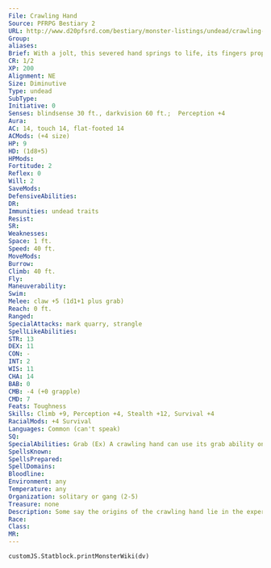 ```yaml
---
File: Crawling Hand
Source: PFRPG Bestiary 2
URL: http://www.d20pfsrd.com/bestiary/monster-listings/undead/crawling-hand
Group: 
aliases: 
Brief: With a jolt, this severed hand springs to life, its fingers propelling it forth at great speed like a deformed spider.
CR: 1/2
XP: 200
Alignment: NE
Size: Diminutive
Type: undead
SubType: 
Initiative: 0
Senses: blindsense 30 ft., darkvision 60 ft.;  Perception +4
Aura: 
AC: 14, touch 14, flat-footed 14
ACMods: (+4 size)
HP: 9
HD: (1d8+5)
HPMods: 
Fortitude: 2
Reflex: 0
Will: 2
SaveMods: 
DefensiveAbilities: 
DR: 
Immunities: undead traits
Resist: 
SR: 
Weaknesses: 
Space: 1 ft.
Speed: 40 ft.
MoveMods: 
Burrow: 
Climb: 40 ft.
Fly: 
Maneuverability: 
Swim: 
Melee: claw +5 (1d1+1 plus grab)
Reach: 0 ft.
Ranged: 
SpecialAttacks: mark quarry, strangle
SpellLikeAbilities: 
STR: 13
DEX: 11
CON: -
INT: 2
WIS: 11
CHA: 14
BAB: 0
CMB: -4 (+0 grapple)
CMD: 7
Feats: Toughness
Skills: Climb +9, Perception +4, Stealth +12, Survival +4
RacialMods: +4 Survival
Languages: Common (can't speak)
SQ: 
SpecialAbilities: Grab (Ex) A crawling hand can use its grab ability on a creature of up to Medium size.
SpellsKnown: 
SpellsPrepared: 
SpellDomains: 
Bloodline: 
Environment: any
Temperature: any
Organization: solitary or gang (2-5)
Treasure: none
Description: Some say the origins of the crawling hand lie in the experiments of demented necromancers contracted to construct tiny assassins. Other tales tell of gruesome prosthetics sparked to life by evil magic, which then developed primitive sentience and vengefully strangled their hosts. Regardless, the crawling hand is an efficient killing tool.  When not commanded to kill, the crawling hand remains still and can be handled and transported safely.  Typically, owners carry them about in small, velvet-lined boxes. Crawling hands can also be placed as guardians and programmed with contingency commands, such as to hunt down and slay an individual who performs a specific task like violating a shrine, opening a warded door, or breaking the seal of a casket.
Race: 
Class: 
MR: 
---
```

```dataviewjs
customJS.Statblock.printMonsterWiki(dv)
```
